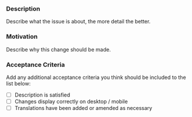 ### Description
Describe what the issue is about, the more detail the better.

### Motivation
Describe why this change should be made.

### Acceptance Criteria

Add any additional acceptance criteria you think should be included to the list below:

- [ ] Description is satisfied
- [ ] Changes display correctly on desktop / mobile
- [ ] Translations have been added or amended as necessary
